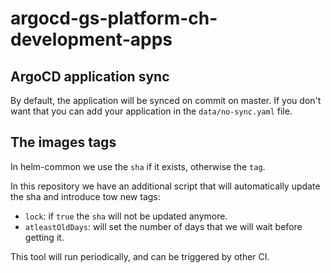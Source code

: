 # argocd-gs-platform-ch-development-apps

## ArgoCD application sync

By default, the application will be synced on commit on master. If you don't want that you can add
your application in the `data/no-sync.yaml` file.

## The images tags

In helm-common we use the `sha` if it exists, otherwise the `tag`.

In this repository we have an additional script that will automatically update the sha and introduce tow new tags:

- `lock`: if `true` the `sha` will not be updated anymore.
- `atleastOldDays`: will set the number of days that we will wait before getting it.

This tool will run periodically, and can be triggered by other CI.
